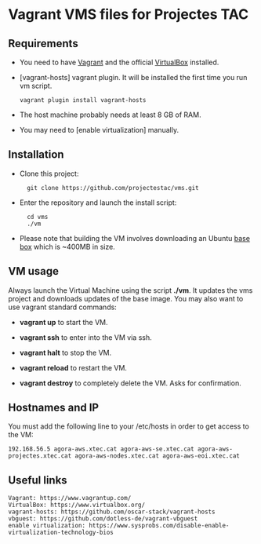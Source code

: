 # Vagrant VMS files for Projectes TAC

## Requirements


* You need to have [Vagrant](https://www.vagrantup.com/downloads.html) and the official [VirtualBox](https://www.virtualbox.org/wiki/Downloads) installed.
* [vagrant-hosts] vagrant plugin. It will be installed the first time you run vm script.

    `vagrant plugin install vagrant-hosts`

* The host machine probably needs at least 8 GB of RAM.
* You may need to [enable virtualization] manually.

## Installation

* Clone this project:

        git clone https://github.com/projectestac/vms.git

* Enter the repository and launch the install script:

        cd vms
        ./vm

* Please note that building the VM involves downloading an Ubuntu
  [base box](https://www.vagrantup.com/docs/boxes.html) which is ~400MB in size.

## VM usage

Always launch the Virtual Machine using the script **./vm**. It updates the vms project and downloads updates of the base image. You may also want to use vagrant standard commands:

* **vagrant up** to start the VM.

* **vagrant ssh** to enter into the VM via ssh.

* **vagrant halt** to stop the VM.

* **vagrant reload** to restart the VM.

* **vagrant destroy** to completely delete the VM. Asks for confirmation.

## Hostnames and IP

You must add the following line to your /etc/hosts in order to get access to the VM:

    192.168.56.5 agora-aws.xtec.cat agora-aws-se.xtec.cat agora-aws-projectes.xtec.cat agora-aws-nodes.xtec.cat agora-aws-eoi.xtec.cat


## Useful links

    Vagrant: https://www.vagrantup.com/
    VirtualBox: https://www.virtualbox.org/
    vagrant-hosts: https://github.com/oscar-stack/vagrant-hosts
    vbguest: https://github.com/dotless-de/vagrant-vbguest
    enable virtualization: https://www.sysprobs.com/disable-enable-virtualization-technology-bios
